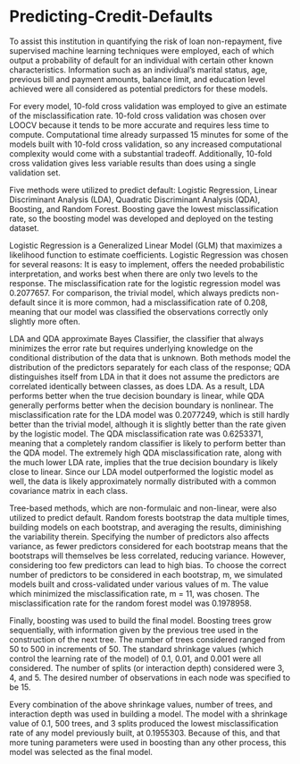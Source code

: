 # Predicting-Credit-Defaults

To assist this institution in quantifying the risk of loan non-repayment, five supervised machine learning techniques were employed, each of which output a probability of default for an individual with certain other known characteristics. Information such as an individual’s marital status, age, previous bill and payment amounts, balance limit, and education level achieved were all considered as potential predictors for these models. 

For every model, 10-fold cross validation was employed to give an estimate of the misclassification rate. 10-fold cross validation was chosen over LOOCV because it tends to be more accurate and requires less time to compute. Computational time already surpassed 15 minutes for some of the models built with 10-fold cross validation, so any increased computational complexity would come with a substantial tradeoff. Additionally, 10-fold cross validation gives less variable results than does using a single validation set.

Five methods were utilized to predict default: Logistic Regression, Linear Discriminant Analysis (LDA), Quadratic Discriminant Analysis (QDA), Boosting, and Random Forest. Boosting gave the lowest misclassification rate, so the boosting model was developed and deployed on the testing dataset.  

Logistic Regression is a Generalized Linear Model (GLM) that maximizes a likelihood function to estimate coefficients. Logistic Regression was chosen for several reasons: It is easy to implement, offers the needed probabilistic interpretation, and works best when there are only two levels to the response. The misclassification rate for the logistic regression model was 0.2077657. For comparison, the trivial model, which always predicts non-default since it is more common, had a misclassification rate of 0.208, meaning that our model was classified the observations correctly only slightly more often.  

LDA and QDA approximate Bayes Classifier, the classifier that always minimizes the error rate but requires underlying knowledge on the conditional distribution of the data that is unknown. Both methods model the distribution of the predictors separately for each class of the response; QDA distinguishes itself from LDA in that it does not assume the predictors are correlated identically between classes, as does LDA. As a result, LDA performs better when the true decision boundary is linear, while QDA generally performs better when the decision boundary is nonlinear. The misclassification rate for the LDA model was 0.2077249, which is still hardly better than the trivial model, although it is slightly better than the rate given by the logistic model. The QDA misclassification rate was 0.6253371, meaning that a completely random classifier is likely to perform better than the QDA model. The extremely high QDA misclassification rate, along with the much lower LDA rate, implies that the true decision boundary is likely close to linear. Since our LDA model outperformed the logistic model as well, the data is likely approximately normally distributed with a common covariance matrix in each class.  

Tree-based methods, which are non-formulaic and non-linear, were also utilized to predict default. Random forests bootstrap the data multiple times, building models on each bootstrap, and averaging the results, diminishing the variability therein. Specifying the number of predictors  also affects variance, as fewer predictors considered for each bootstrap means that the bootstraps will themselves be less correlated, reducing variance. However, considering too few predictors can lead to high bias. To choose the correct number of predictors to be considered in each bootstrap, m,  we simulated models built and cross-validated under various values of m. The value which minimized the misclassification rate, m = 11, was chosen. The misclassification rate for the random forest model was 0.1978958.  

Finally, boosting was used to build the final model. Boosting trees grow sequentially, with information given by the previous tree used in the construction of the next tree. The number of trees considered ranged from 50 to 500 in increments of 50. The standard shrinkage values (which control the learning rate of the model) of 0.1, 0.01, and 0.001 were all considered. The number of splits (or interaction depth) considered were 3, 4, and 5. The desired number of observations in each node was specified to be 15.  

Every combination of the above shrinkage values, number of trees, and interaction depth was used in building a model. The model with a shrinkage value of 0.1, 500 trees, and 3 splits produced the lowest misclassification rate of any model previously built, at 0.1955303. Because of this, and that more tuning parameters were used in boosting than any other process, this model was selected as the final model.  
